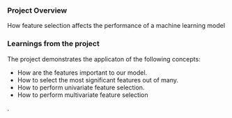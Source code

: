 ### Project Overview

 How feature selection affects the performance of a machine learning model


### Learnings from the project

 The project demonstrates the applicaton of the following concepts:

- How are the features important to our model.
- How to select the most significant features out of many.
- How to perform univariate feature selection.
- How to perform multivariate feature selection

.






